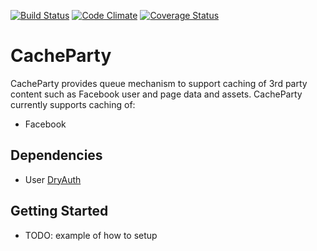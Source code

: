 [![Build Status](https://semaphoreapp.com/api/v1/projects/7c89e140-a3cf-4287-a765-3cd8f29288e0/131014/shields_badge.png)](https://semaphoreapp.com/api/v1/projects/7c89e140-a3cf-4287-a765-3cd8f29288e0/131014/shields_badge.png)
[![Code Climate](https://codeclimate.com/github/rjayroach/cache-party.png)](https://codeclimate.com/github/rjayroach/cache-party)
[![Coverage Status](https://coveralls.io/repos/rjayroach/cache-party/badge.png)](https://coveralls.io/r/rjayroach/cache-party)

# CacheParty

CacheParty provides queue mechanism to support caching of 3rd party content such as Facebook user and page data and assets.
CacheParty currently supports caching of:

* Facebook

## Dependencies

* User [DryAuth](https://github.com/rjayroach/dry-auth)


## Getting Started

* TODO: example of how to setup


